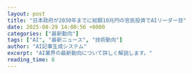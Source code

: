 ```yaml
---
layout: post
title: "日本政府が2030年までに総額10兆円の官民投資でAIリーダー目"
date: 2025-08-29 14:00:56 +0000
categories: ["最新動向"]
tags: ["AI", "最新ニュース", "技術動向"]
author: "AI記事生成システム"
excerpt: "AI業界の最新動向について詳しく解説します。"
reading_time: 8
---
```

